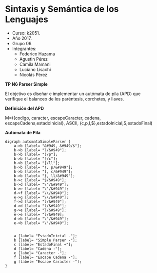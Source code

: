 # Sintaxis y Semántica de los Lenguajes
- Curso: k2051.
- Año 2017.
- Grupo 06.
- Integrantes:
  - Federico Hazama
  - Agustin Pérez
  - Camila Mamani
  - Luciano Lisachi
  - Nicolás Pérez
  
 **TP N6 Parser Simple**
<p>El objetivo es diseñar e implementar un autómata de pila (APD) que verifique el
balanceo de los paréntesis, corchetes, y llaves.</p>

**Definición del APD**
<p> M=({codigo, caracter, escapeCaracter, cadena, escapeCadena,estadoInicial}, ASCII, {c,p,l,$},estadoInicial,$,estadoFinal)
  
**Autómata de Pila**
``` [dot]
digraph automataSimpleParser {
	a->b [label= "&#949, &#949/$"];
	b->b [label= "l/&#949"];
	b->b [label= "(/p"];
	b->b [label= "[/c"];
	b->b [label= "{/ll"];
	b->b [label= "), p/&#949"];
	b->b [label= "], c/&#949"];
	b->b [label= "}, ll/&#949"];
	b->c [label= "$/&#949"];
	b->d [label= "\"/&#949"];
	b->e [label= "\'/&#949"];
	d->f [label= "\\/&#949"];
	e->g [label= "\\/&#949"];
	f->d [label= "l/&#949"];
	d->d [label= "l/&#949"];
	g->e [label= "l/&#949"];
	e->e [label= "l/&#949];
	d->b [label= "\"/&#949"];
	e->b [label= "\'/&#949"];

	
	a [label= "EstadoInicial -"];
	b [label= "Simple Parser -"];
	c [label= "EstadoFinal +"];
	d [label= "Cadena -"];
	e [label= "Caracter -"];
	f [label= "Escape Cadena -"];
	g [label= "Escape Caracter -"];
}
```
